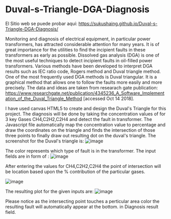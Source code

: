 # Duval-s-Triangle-DGA-Diagnosis

El Sitio web se puede probar aquí: https://sukushaing.github.io/Duval-s-Triangle-DGA-Diagnosis/

Monitoring and diagnosis of electrical equipment, in particular power transformers, has attracted considerable attention for many years. It is of great importance for the utilities to find the incipient faults in these transformers as early as possible. Dissolved gas analysis (DGA) is one of the most useful techniques to detect incipient faults in oil-filled power transformers. Various methods have been developed to interpret DGA results such as IEC ratio code, Rogers method and Duval triangle method. One of the most frequently used DGA methods is Duval triangular. It is a graphical method that allows one to follow the faults more easily and more precisely. 
The data and ideas are taken from researach gate publication:
https://www.researchgate.net/publication/4345236_A_Software_Implementation_of_the_Duval_Triangle_Method [accessed Oct 14 2018].

I have used canvas HTML5 to create and design the Duval's Triangle for this project. The diagnosis will be done by taking the concentration values of for 3 key Gases CH4,C2H2,C2H4 and detect the fault in transformer.
The Javascript file automatically map the concentration value to percentage and draw the coordinates on the triangle and finds
the intersection of those three points to finally draw out resulting dot on the duval's triangle.
The screenshot for the Duval's triangle is:
![image](https://user-images.githubusercontent.com/35109373/46913576-9ae83080-cfad-11e8-923e-96f68081622a.png)

The color represents which type of fault is in the transformer.
The input fields are in form of :
![image](https://user-images.githubusercontent.com/35109373/47176696-e2ffae00-d333-11e8-8d19-25a6d2b91b34.png)


After entering the values for CH4,C2H2,C2H4 the point of intersection will be location based upon the % contribution of the particular 
gases.

![image](https://user-images.githubusercontent.com/35109373/47176783-1c381e00-d334-11e8-87fb-c2c91463a55d.png)

The resulting plot for the given inputs are:
![image](https://user-images.githubusercontent.com/35109373/46913732-4e522480-cfb0-11e8-86d7-9ff441058bd8.png)

Please notice as the intersecting point touches a perticular area color the resulting fault will automatically appear at the bottom.
in Diagnosis result field.
